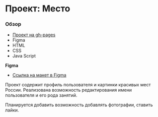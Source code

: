 # Проект: Место

### Обзор

* [Проект на gh-pages](https://elenaf.github.io/mesto/)
* Figma
* HTML
* CSS
* Java Script

**Figma**

* [Ссылка на макет в Figma](https://www.figma.com/file/2cn9N9jSkmxD84oJik7xL7/JavaScript.-Sprint-4?node-id=0%3A1)

Проект содержит профиль пользователя и картинки красивых мест России.
Реализована возможность редактирования имени пользователя и его рода занятий.

Планируется добавить возможность добавлять фотографии, ставить лайки.

